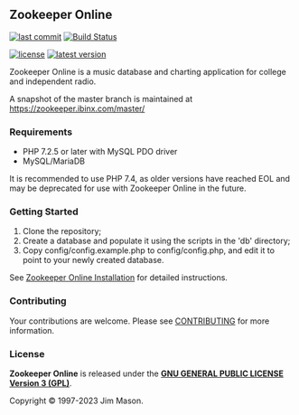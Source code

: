 ## Zookeeper Online
[![last commit](https://badgen.net/github/last-commit/RocketMan/zookeeper)](https://github.com/RocketMan/zookeeper/commits/master)
[![Build Status](https://travis-ci.com/RocketMan/zookeeper.svg?branch=master)](https://travis-ci.com/github/RocketMan/zookeeper)

[![license](https://badgen.net/github/license/RocketMan/zookeeper)](https://github.com/RocketMan/zookeeper/blob/master/LICENSE)
[![latest version](https://badgen.net/github/release/RocketMan/zookeeper?label=latest)](https://github.com/RocketMan/zookeeper/releases)

Zookeeper Online is a music database and charting application for
college and independent radio.

A snapshot of the master branch is maintained at
https://zookeeper.ibinx.com/master/


### Requirements 

* PHP 7.2.5 or later with MySQL PDO driver
* MySQL/MariaDB

It is recommended to use PHP 7.4, as older versions have reached EOL
and may be deprecated for use with Zookeeper Online in the future.


### Getting Started

1. Clone the repository;
2. Create a database and populate it using the scripts in the 'db'
directory;
3. Copy config/config.example.php to config/config.php, and edit it
to point to your newly created database.

See [Zookeeper Online Installation](INSTALLATION.md) for detailed instructions.


### Contributing

Your contributions are welcome.  Please see [CONTRIBUTING](CONTRIBUTING.md)
for more information.


### License

**Zookeeper Online** is released under the
[**GNU GENERAL PUBLIC LICENSE Version 3 (GPL)**](http://www.gnu.org/licenses/gpl-3.0.html).

Copyright &copy; 1997-2023 Jim Mason.
